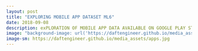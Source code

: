```yaml
---
layout: post
title: "EXPLORING MOBILE APP DATASET ML6"
date: 2018-09-08
description: exPLORATION OF MOBILE APP DATA AVAILABLE ON GOOGLE PLAY STORE APPS ML6
image: "background-image: url('https://daftengineer.github.io/media_assets/apps.jpg');"
image-sm: https://daftengineer.github.io/media_assets/apps.jpg
---
```


<div style="color:black;"><p></p>
<p style="text-align:justify;"></p>
</div>
